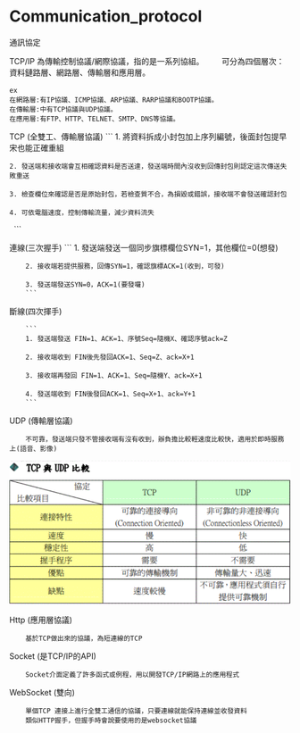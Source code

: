 # Communication_protocol
通訊協定

TCP/IP 為傳輸控制協議/網際協議，指的是一系列協組。
　　可分為四個層次：資料鏈路層、網路層、傳輸層和應用層。

	ex
	在網路層:有IP協議、ICMP協議、ARP協議、RARP協議和BOOTP協議。
	在傳輸層:中有TCP協議與UDP協議。
	在應用層:有FTP、HTTP、TELNET、SMTP、DNS等協議。


TCP (全雙工、傳輸層協議)
	```
	1. 將資料拆成小封包加上序列編號，後面封包提早宋也能正確重組
	
	2. 發送端和接收端會互相確認資料是否送達，發送端時間內沒收到回傳封包則認定這次傳送失敗重送
	
	3. 檢查欄位來確認是否是原始封包，若檢查質不合，為損毀或錯誤，接收端不會發送確認封包
	
	4. 可依電腦速度，控制傳輸流量，減少資料流失
  	```
	
連線(三次握手)
		```
		1. 發送端發送一個同步旗標欄位SYN=1，其他欄位=0(想發)
		
		2. 接收端若提供服務，回傳SYN=1，確認旗標ACK=1(收到，可發)
		
		3. 發送端發送SYN=0，ACK=1(要發囉)
		```
		
斷線(四次揮手)    
	
		```
		1. 發送端發送 FIN=1、ACK=1、序號Seq=隨機X、確認序號ack=Z
		
		2. 接收端收到 FIN後先發回ACK=1、Seq=Z、ack=X+1
		
		3. 接收端再發回 FIN=1、ACK=1、Seq=隨機Y、ack=X+1
		
		4. 發送端收到 FIN後發回ACK=1、Seq=X+1、ack=Y+1
		```

UDP (傳輸層協議)
```
	不可靠，發送端只發不管接收端有沒有收到，辦負擔比較輕速度比較快，適用於即時服務上(語音、影像)
```

![image](https://github.com/a0985944005/Communication_protocol/blob/master/%E6%93%B7%E5%8F%96.GIF)

Http (應用層協議)
```
	基於TCP做出來的協議，為短連線的TCP
```	

Socket (是TCP/IP的API)

```
	Socket介面定義了許多函式或例程，用以開發TCP/IP網路上的應用程式
```

WebSocket (雙向)
```
	單個TCP 連接上進行全雙工通信的協議，只要連線就能保持連線並收發資料
	類似HTTP握手，但握手時會說要使用的是websocket協議
```
